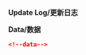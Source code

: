 <!--template:reg-->
<!--label-->
<!--Please do not delete the above two notes. Just log in to your account and submit [issue]-->
<!--上面2个注释请勿删除，登录您的帐号提交【issue】即可-->
<!--填写数据请往下滑动-->

**Update Log/更新日志**

<!--log-->

**Data/数据**

```json
<!--data-->
```





